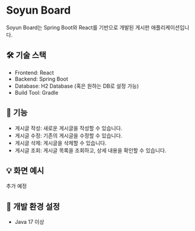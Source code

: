 # Soyun Board
Soyun Board는 Spring Boot와 React를 기반으로 개발된 게시판 애플리케이션입니다.
    
## 🛠 기술 스택
* Frontend: React
* Backend: Spring Boot
* Database: H2 Database (혹은 원하는 DB로 설정 가능)
* Build Tool: Gradle
    
## 🚀 기능
* 게시글 작성: 새로운 게시글을 작성할 수 있습니다.
* 게시글 수정: 기존의 게시글을 수정할 수 있습니다.
* 게시글 삭제: 게시글을 삭제할 수 있습니다.
* 게시글 조회: 게시글 목록을 조회하고, 상세 내용을 확인할 수 있습니다.
 
## 💡 화면 예시
추가 예정

## 🔧 개발 환경 설정
* Java 17 이상
